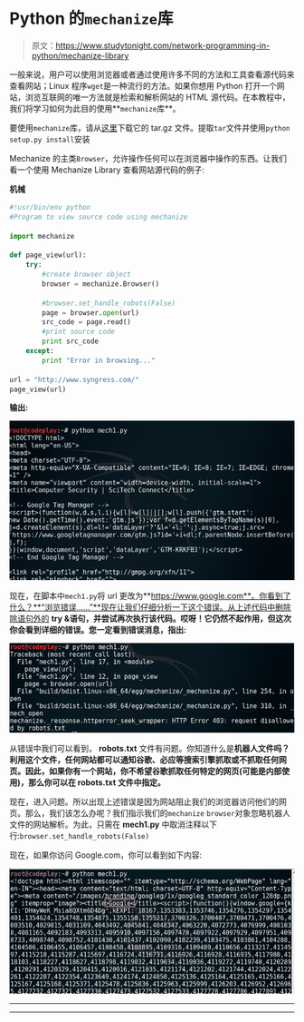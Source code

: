 # Python 的`mechanize`库

> 原文：<https://www.studytonight.com/network-programming-in-python/mechanize-library>

一般来说，用户可以使用浏览器或者通过使用许多不同的方法和工具查看源代码来查看网站；Linux 程序`wget`是一种流行的方法。如果你想用 Python 打开一个网站，浏览互联网的唯一方法就是检索和解析网站的 HTML 源代码。在本教程中，我们将学习如何为此目的使用**`mechanize`库**。

要使用`mechanize`库，请从[这里](https://pypi.python.org/pypi/mechanize/)下载它的 tar.gz 文件。提取`tar`文件并使用`python setup.py install`安装

Mechanize 的主类`Browser`，允许操作任何可以在浏览器中操作的东西。让我们看一个使用 Mechanize Library 查看网站源代码的例子:

**机械**

```py
#!usr/bin/env python
#Program to view source code using mechanize

import mechanize

def page_view(url):
	try:
		#create browser object
		browser = mechanize.Browser()

		#browser.set_handle_robots(False)
		page = browser.open(url)
		src_code = page.read()
		#print source code
		print src_code  	
	except:
		print "Error in browsing..."

url = "http://www.syngress.com/"
page_view(url)
```

**输出:**

![Mechanize Library](img/6c75c782d7cd7c708b7de10e618fbcd3.png)

现在，在脚本中`mech1.py`将 url 更改为**https://www.google.com**。你看到了什么？**“浏览错误……”**现在让我们仔细分析一下这个错误。从上述代码中删除除语句外的 **try &语句，并尝试再次执行该代码。哎呀！它仍然不起作用，但这次你会看到详细的错误。您一定看到错误消息，指出:**

![error with robots.txt while using mechanize Library](img/df12ed378ff2694e7c4fcbb59e98a62f.png)

从错误中我们可以看到， **robots.txt** 文件有问题。你知道什么是**机器人文件吗？利用这个文件，任何网站都可以通知谷歌、必应等搜索引擎抓取或不抓取任何网页。因此，如果你有一个网站，你不希望谷歌抓取任何特定的网页(可能是内部使用)，那么你可以在 **robots.txt** 文件中指定。**

现在，进入问题。所以出现上述错误是因为网站阻止我们的浏览器访问他们的网页。那么，我们该怎么办呢？我们指示我们的`mechanize` `browser`对象忽略机器人文件的网站解析。为此，只需在 **mech1.py** 中取消注释以下行:`browser.set_handle_robots(False)`

现在，如果你访问 Google.com，你可以看到如下内容:

![access google.com using mechanize Library](img/e659217d4ed73ffcd7876ee3fa4b60b1.png)

* * *

* * *